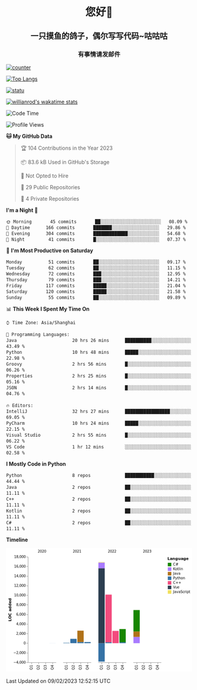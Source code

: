 

<!--
**kitUIN/kitUIN** is a ✨ _special_ ✨ repository because its `README.md` (this file) appears on your GitHub profile.

Here are some ideas to get you started:

- 🔭 I’m currently working on ...
- 🌱 I’m currently learning ...
- 👯 I’m looking to collaborate on ...
- 🤔 I’m looking for help with ...
- 💬 Ask me about ...
- 📫 How to reach me: ...
- 😄 Pronouns: ...
- ⚡ Fun fact: ...
-->
<h1 align="center">您好👋</h1>
<h2 align="center">一只摸鱼的鸽子，偶尔写写代码~咕咕咕</h2>
<h3 align="center">有事情请发邮件</h3>

[![counter](https://count.getloli.com/get/@KitUIN?theme=rule34)](https://count.getloli.com/)

[![Top Langs](https://github-readme-stats.kituin.fun/api/top-langs/?username=kitUIN&show_icons=true&theme=gruvbox&locale=cn&layout=compact)](https://github.com/anuraghazra/github-readme-stats)  

[![statu](https://github-readme-stats.kituin.fun/api?username=kitUIN&show_icons=true&theme=gruvbox&locale=cn)](https://github.com/anuraghazra/github-readme-stats)  

[![willianrod's wakatime stats](https://github-readme-stats.kituin.fun/api/wakatime?username=kituin)](https://github.com/anuraghazra/github-readme-stats)  


<!--START_SECTION:waka-->
![Code Time](http://img.shields.io/badge/Code%20Time-898%20hrs%2042%20mins-blue)

![Profile Views](http://img.shields.io/badge/Profile%20Views-0-blue)

**🐱 My GitHub Data** 

> 🏆 104 Contributions in the Year 2023
 > 
> 📦 83.6 kB Used in GitHub's Storage 
 > 
> 🚫 Not Opted to Hire
 > 
> 📜 29 Public Repositories 
 > 
> 🔑 4 Private Repositories  
 > 
**I'm a Night 🦉** 

```text
🌞 Morning       45 commits       ██░░░░░░░░░░░░░░░░░░░░░░░   08.09 % 
🌆 Daytime      166 commits       ███████░░░░░░░░░░░░░░░░░░   29.86 % 
🌃 Evening      304 commits       █████████████░░░░░░░░░░░░   54.68 % 
🌙 Night         41 commits       █░░░░░░░░░░░░░░░░░░░░░░░░   07.37 % 

```
📅 **I'm Most Productive on Saturday** 

```text
Monday          51 commits       ██░░░░░░░░░░░░░░░░░░░░░░░   09.17 % 
Tuesday         62 commits       ██░░░░░░░░░░░░░░░░░░░░░░░   11.15 % 
Wednesday       72 commits       ███░░░░░░░░░░░░░░░░░░░░░░   12.95 % 
Thursday        79 commits       ███░░░░░░░░░░░░░░░░░░░░░░   14.21 % 
Friday         117 commits       █████░░░░░░░░░░░░░░░░░░░░   21.04 % 
Saturday       120 commits       █████░░░░░░░░░░░░░░░░░░░░   21.58 % 
Sunday          55 commits       ██░░░░░░░░░░░░░░░░░░░░░░░   09.89 % 

```


📊 **This Week I Spent My Time On** 

```text
⌚︎ Time Zone: Asia/Shanghai

💬 Programming Languages: 
Java                     20 hrs 26 mins      ██████████░░░░░░░░░░░░░░░   43.49 % 
Python                   10 hrs 48 mins      █████░░░░░░░░░░░░░░░░░░░░   22.98 % 
Groovy                   2 hrs 56 mins       █░░░░░░░░░░░░░░░░░░░░░░░░   06.26 % 
Properties               2 hrs 25 mins       █░░░░░░░░░░░░░░░░░░░░░░░░   05.16 % 
JSON                     2 hrs 14 mins       █░░░░░░░░░░░░░░░░░░░░░░░░   04.76 % 

🔥 Editors: 
IntelliJ                 32 hrs 27 mins      █████████████████░░░░░░░░   69.05 % 
PyCharm                  10 hrs 24 mins      █████░░░░░░░░░░░░░░░░░░░░   22.15 % 
Visual Studio            2 hrs 55 mins       █░░░░░░░░░░░░░░░░░░░░░░░░   06.22 % 
VS Code                  1 hr 12 mins        ░░░░░░░░░░░░░░░░░░░░░░░░░   02.58 % 

```

**I Mostly Code in Python** 

```text
Python                   8 repos             ███████████░░░░░░░░░░░░░░   44.44 % 
Java                     2 repos             ██░░░░░░░░░░░░░░░░░░░░░░░   11.11 % 
C++                      2 repos             ██░░░░░░░░░░░░░░░░░░░░░░░   11.11 % 
Kotlin                   2 repos             ██░░░░░░░░░░░░░░░░░░░░░░░   11.11 % 
C#                       2 repos             ██░░░░░░░░░░░░░░░░░░░░░░░   11.11 % 

```


**Timeline**

![Chart not found](https://raw.githubusercontent.com/kitUIN/kitUIN/main/charts/bar_graph.png) 


 Last Updated on 09/02/2023 12:52:15 UTC
<!--END_SECTION:waka-->
